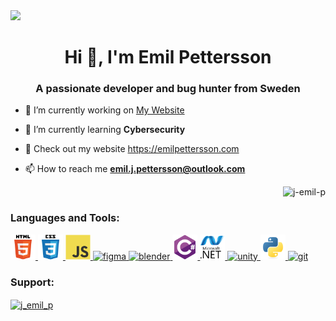 <img src="https://capsule-render.vercel.app/api?type=waving&color=0:0e518f,100:8f319a&height=300&section=header&text=Emil%20Pettersson&fontSize=90&fontColor=f2f2f2"/>

<h1 align="center">Hi 👋, I'm Emil Pettersson</h1>
<h3 align="center">A passionate developer and bug hunter from Sweden</h3>

- 🔭 I’m currently working on [My Website](https://emilpettersson.com/)

- 🌱 I’m currently learning **Cybersecurity**

- 📝 Check out my website https://emilpettersson.com

- 📫 How to reach me **emil.j.pettersson@outlook.com**

<p>&nbsp;<img align="right" src="https://github-readme-stats.vercel.app/api?username=j-emil-p&show_icons=true&locale=en&hide_rank=true&theme=tokyonight&hide_border=true&hide=stars&include_all_commits=true" alt="j-emil-p" /></p>


<h3 align="left">Languages and Tools:</h3>
<p align="left"> <a href="https://en.wikipedia.org/wiki/HTML" target="_blank" rel="noreferrer"> <img src="https://raw.githubusercontent.com/devicons/devicon/master/icons/html5/html5-original-wordmark.svg" alt="html5" width="40" height="40"/> </a> <a href="https://en.wikipedia.org/wiki/CSS" target="_blank" rel="noreferrer"> <img src="https://raw.githubusercontent.com/devicons/devicon/master/icons/css3/css3-original-wordmark.svg" alt="css3" width="40" height="40"/> </a> <a href="https://en.wikipedia.org/wiki/JavaScript" target="_blank" rel="noreferrer"> <img src="https://raw.githubusercontent.com/devicons/devicon/master/icons/javascript/javascript-original.svg" alt="javascript" width="40" height="40"/> </a> <a href="https://www.figma.com/" target="_blank" rel="noreferrer"> <img src="https://www.vectorlogo.zone/logos/figma/figma-icon.svg" alt="figma" width="40" height="40"/> </a> <a href="https://www.blender.org/" target="_blank" rel="noreferrer"> <img src="https://download.blender.org/branding/community/blender_community_badge_white.svg" alt="blender" width="40" height="40"/> </a> <a href="https://en.wikipedia.org/wiki/C_Sharp_(programming_language)" target="_blank" rel="noreferrer"> <img src="https://raw.githubusercontent.com/devicons/devicon/master/icons/csharp/csharp-original.svg" alt="csharp" width="40" height="40"/> </a> <a href="https://dotnet.microsoft.com/" target="_blank" rel="noreferrer"> <img src="https://raw.githubusercontent.com/devicons/devicon/master/icons/dot-net/dot-net-original-wordmark.svg" alt="dotnet" width="40" height="40"/> </a><a href="https://unity.com/" target="_blank" rel="noreferrer"> <img src="https://www.vectorlogo.zone/logos/unity3d/unity3d-icon.svg" alt="unity" width="40" height="40"/> </a> <a href="https://www.python.org" target="_blank" rel="noreferrer"> <img src="https://raw.githubusercontent.com/devicons/devicon/master/icons/python/python-original.svg" alt="python" width="40" height="40"/> </a> <a href="https://git-scm.com/" target="_blank" rel="noreferrer"> <img src="https://www.vectorlogo.zone/logos/git-scm/git-scm-icon.svg" alt="git" width="40" height="40"/> </a> </p>

<h3 align="left">Support:</h3>
<p><a href="https://www.buymeacoffee.com/j_emil_p"> <img align="center" src="https://cdn.buymeacoffee.com/buttons/v2/default-yellow.png" height="50" width="210" alt="j_emil_p" /></a></p><br><br>
